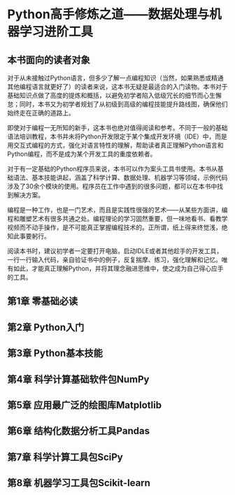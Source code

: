 # Python高手修炼之道——数据处理与机器学习进阶工具

## 本书面向的读者对象

对于从未接触过Python语言，但多少了解一点编程知识（当然，如果熟悉或精通其他编程语言就更好了）的读者来说，这本书无疑是最适合的入门读物。本书对于基础知识点做了高度的提炼和概括，以避免初学者陷入低级冗长的细节而心生懈怠；同时，本书又为初学者规划了从初级到高级的编程技能提升路线图，确保他们始终走在正确的道路上。

即使对于编程一无所知的新手，这本书也绝对值得阅读和参考。不同于一般的基础语法培训教程，本书并未将Python开发限定于某个集成开发环境（IDE）中，而是用交互式编程的方式，强化对语言特性的理解，帮助读者真正理解Python语言和Python编程，而不是成为某个开发工具的重度依赖者。

对于有一定基础的Python程序员来说，本书可以作为案头工具书使用。本书从基础语法、基本技能讲起，涵盖了科学计算、数据处理、机器学习等领域，示例代码涉及了30余个模块的使用。程序员在工作中遇到的很多问题，都可以在本书中找到解决方案。

编程是一种工作，也是一门艺术，而且是实践性很强的艺术——从某些方面讲，编程和雕塑艺术有很多共通之处。编程理论的学习固然重要，但一味地看书、看教学视频而不动手操作，是不可能真正掌握编程技术的。正所谓，纸上得来终觉浅，绝知此事要躬行。

阅读本书时，建议初学者一定要打开电脑，启动IDLE或者其他趁手的开发工具，一行一行输入代码，亲自验证书中的例子，反复揣摩、练习，强化理解和记忆。唯有如此，才能真正理解Python，并将其理念融进思维中，使之成为自己得心应手的工具。

## 第1章 零基础必读


## 第2章 Python入门


## 第3章 Python基本技能


## 第4章 科学计算基础软件包NumPy


## 第5章 应用最广泛的绘图库Matplotlib


## 第6章 结构化数据分析工具Pandas


## 第7章 科学计算工具包SciPy


## 第8章 机器学习工具包Scikit-learn
